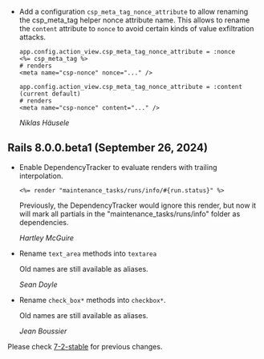 *   Add a configuration `csp_meta_tag_nonce_attribute` to allow renaming the csp_meta_tag helper nonce attribute name.
    This allows to rename the `content` attribute to `nonce` to avoid certain kinds of value exfiltration attacks.

    ```
    app.config.action_view.csp_meta_tag_nonce_attribute = :nonce
    <%= csp_meta_tag %>
    # renders
    <meta name="csp-nonce" nonce="..." />

    app.config.action_view.csp_meta_tag_nonce_attribute = :content (current default)
    # renders
    <meta name="csp-nonce" content="..." />
    ```

    *Niklas Häusele*

## Rails 8.0.0.beta1 (September 26, 2024) ##

*   Enable DependencyTracker to evaluate renders with trailing interpolation.

    ```erb
    <%= render "maintenance_tasks/runs/info/#{run.status}" %>
    ```

    Previously, the DependencyTracker would ignore this render, but now it will
    mark all partials in the "maintenance_tasks/runs/info" folder as
    dependencies.

    *Hartley McGuire*

*   Rename `text_area` methods into `textarea`

    Old names are still available as aliases.

    *Sean Doyle*

*   Rename `check_box*` methods into `checkbox*`.

    Old names are still available as aliases.

    *Jean Boussier*

Please check [7-2-stable](https://github.com/rails/rails/blob/7-2-stable/actionview/CHANGELOG.md) for previous changes.
